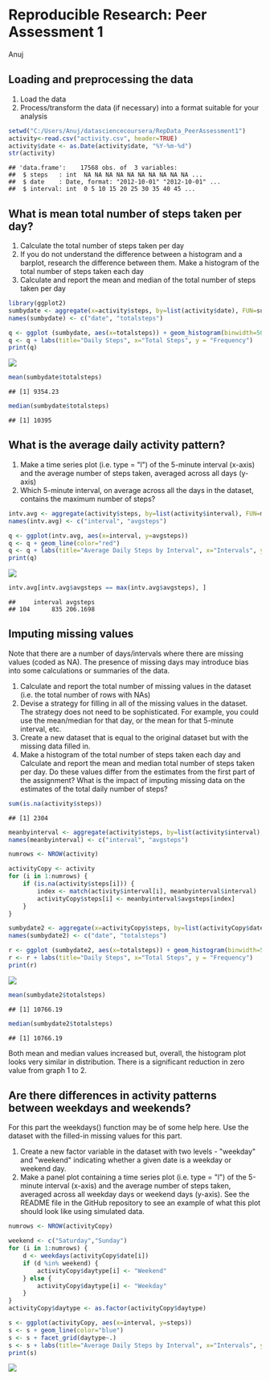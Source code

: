 # Reproducible Research: Peer Assessment 1
Anuj  


## Loading and preprocessing the data
1. Load the data  
2. Process/transform the data (if necessary) into a format suitable for your analysis
  

```r
setwd("C:/Users/Anuj/datasciencecoursera/RepData_PeerAssessment1")
activity<-read.csv("activity.csv", header=TRUE)
activity$date <- as.Date(activity$date, "%Y-%m-%d")
str(activity)
```

```
## 'data.frame':	17568 obs. of  3 variables:
##  $ steps   : int  NA NA NA NA NA NA NA NA NA NA ...
##  $ date    : Date, format: "2012-10-01" "2012-10-01" ...
##  $ interval: int  0 5 10 15 20 25 30 35 40 45 ...
```


## What is mean total number of steps taken per day?

1. Calculate the total number of steps taken per day
2. If you do not understand the difference between a histogram and a barplot, research the difference between them. Make a histogram of the total number of steps taken each day
3. Calculate and report the mean and median of the total number of steps taken per day
  

```r
library(ggplot2)
sumbydate <- aggregate(x=activity$steps, by=list(activity$date), FUN=sum, na.rm=TRUE)
names(sumbydate) <- c("date", "totalsteps")

q <- ggplot (sumbydate, aes(x=totalsteps)) + geom_histogram(binwidth=500)
q <- q + labs(title="Daily Steps", x="Total Steps", y = "Frequency")
print(q)
```

![](PA1_template_files/figure-html/unnamed-chunk-1-1.png)<!-- -->

```r
mean(sumbydate$totalsteps)
```

```
## [1] 9354.23
```

```r
median(sumbydate$totalsteps)
```

```
## [1] 10395
```
  


## What is the average daily activity pattern?


1. Make a time series plot (i.e. type = "l") of the 5-minute interval (x-axis) and the average number of steps taken, averaged across all days (y-axis)
2. Which 5-minute interval, on average across all the days in the dataset, contains the maximum number of steps?



```r
intv.avg <- aggregate(activity$steps, by=list(activity$interval), FUN=mean, na.rm=TRUE)
names(intv.avg) <- c("interval", "avgsteps")

q <- ggplot(intv.avg, aes(x=interval, y=avgsteps))
q <- q + geom_line(color="red")
q <- q + labs(title="Average Daily Steps by Interval", x="Intervals", y="Avg. Steps")
print(q)
```

![](PA1_template_files/figure-html/unnamed-chunk-2-1.png)<!-- -->

```r
intv.avg[intv.avg$avgsteps == max(intv.avg$avgsteps), ]
```

```
##     interval avgsteps
## 104      835 206.1698
```



## Imputing missing values



Note that there are a number of days/intervals where there are missing values (coded as NA). The presence of missing days may introduce bias into some calculations or summaries of the data.

1. Calculate and report the total number of missing values in the dataset (i.e. the total number of rows with NAs)
2. Devise a strategy for filling in all of the missing values in the dataset. The strategy does not need to be sophisticated. For example, you could use the mean/median for that day, or the mean for that 5-minute interval, etc.
3. Create a new dataset that is equal to the original dataset but with the missing data filled in.
4. Make a histogram of the total number of steps taken each day and Calculate and report the mean and median total number of steps taken per day. Do these values differ from the estimates from the first part of the assignment? What is the impact of imputing missing data on the estimates of the total daily number of steps?
  

```r
sum(is.na(activity$steps))
```

```
## [1] 2304
```

```r
meanbyinterval <- aggregate(activity$steps, by=list(activity$interval), FUN=mean, na.r=TRUE)
names(meanbyinterval) <- c("interval", "avgsteps")

numrows <- NROW(activity)

activityCopy <- activity
for (i in 1:numrows) {
    if (is.na(activity$steps[i])) {
        index <- match(activity$interval[i], meanbyinterval$interval)
        activityCopy$steps[i] <- meanbyinterval$avgsteps[index]
    }
}

sumbydate2 <- aggregate(x=activityCopy$steps, by=list(activityCopy$date), FUN=sum, na.rm=TRUE)
names(sumbydate2) <- c("date", "totalsteps")

r <- ggplot (sumbydate2, aes(x=totalsteps)) + geom_histogram(binwidth=500)
r <- r + labs(title="Daily Steps", x="Total Steps", y = "Frequency")
print(r)
```

![](PA1_template_files/figure-html/unnamed-chunk-3-1.png)<!-- -->

```r
mean(sumbydate2$totalsteps)
```

```
## [1] 10766.19
```

```r
median(sumbydate2$totalsteps)
```

```
## [1] 10766.19
```
  
Both mean and median values increased but, overall, the histogram plot looks very similar in distribution.  There is a significant reduction in zero value from graph 1 to 2.



## Are there differences in activity patterns between weekdays and weekends?


For this part the weekdays() function may be of some help here. Use the dataset with the filled-in missing values for this part.

1. Create a new factor variable in the dataset with two levels - "weekday" and "weekend" indicating whether a given date is a weekday or weekend day.
2. Make a panel plot containing a time series plot (i.e. type = "l") of the 5-minute interval (x-axis) and the average number of steps taken, averaged across all weekday days or weekend days (y-axis). See the README file in the GitHub repository to see an example of what this plot should look like using simulated data.


```r
numrows <- NROW(activityCopy)

weekend <- c("Saturday","Sunday")
for (i in 1:numrows) {
    d <- weekdays(activityCopy$date[i])
    if (d %in% weekend) {
        activityCopy$daytype[i] <- "Weekend"
    } else {
        activityCopy$daytype[i] <- "Weekday"
    }
}
activityCopy$daytype <- as.factor(activityCopy$daytype)

s <- ggplot(activityCopy, aes(x=interval, y=steps))
s <- s + geom_line(color="blue")
s <- s + facet_grid(daytype~.)
s <- s + labs(title="Average Daily Steps by Interval", x="Intervals", y="Avg. Steps")
print(s)
```

![](PA1_template_files/figure-html/weekday-1.png)<!-- -->
